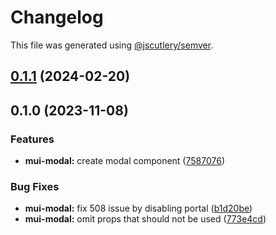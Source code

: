 # Changelog

This file was generated using [@jscutlery/semver](https://github.com/jscutlery/semver).

## [0.1.1](https://github.com/Availity/element/compare/@availity/mui-modal@0.1.0...@availity/mui-modal@0.1.1) (2024-02-20)

## 0.1.0 (2023-11-08)

### Features

- **mui-modal:** create modal component ([7587076](https://github.com/Availity/element/commit/75870768799c5014161f173c8b61f0f245570952))

### Bug Fixes

- **mui-modal:** fix 508 issue by disabling portal ([b1d20be](https://github.com/Availity/element/commit/b1d20be78b2b7c2745022b8f07b0503e10715b67))
- **mui-modal:** omit props that should not be used ([773e4cd](https://github.com/Availity/element/commit/773e4cd83cebf1fae51593a86daddb72a2cdbed8))
